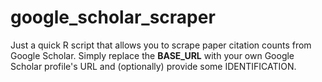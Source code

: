 # google_scholar_scraper
Just a quick R script that allows you to scrape paper citation counts from Google Scholar.
Simply replace the **BASE_URL** with your own Google Scholar profile's URL and (optionally) provide some IDENTIFICATION. 
